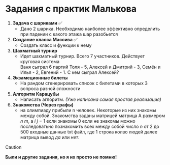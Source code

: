 # Задания с практик Малькова  
1. **Задача с шариками** ✅  
   - Дано 2 шарика. Необходимо наиболее эффективно определить при падении с какого этажа шар разобьется  
1. **Создание класса Массива** ✅  
   - Создать класс и функции к нему  
1. **Шахматный турнир**  
   - Идет шахматный турнир. Всего 7 участников. Действует круговая система  
     Ваня сыграл 6 партий Толя - 5, Алексей и Дмитрий - 3, Семён и Илья - 2, Евгений - 1. С кем сыграл Алексей?  
1. **Экзамеционные билеты**  
   - На рандом сгенерировать список с билетами в которых 3 вопроса разной сложности  
1. **Алгоритм Карацубы**  
   - Написать аглоритм. *(Уже написана самая простая реализация)*  
1. **Знакомства (Через графы)**
   - на олимпиаду прибыли n человек. Некоторые из них знакомы между собой. Знакомства заданы матрицей матрица А размером *n* *m*, а *i* *j* = 1 если знакомы 0 если не знакомы можно последоватьно познакомить всех между собой число *n* от 2 до 500 входные данные txt файл, где 1 строка колво людей далее матрица вывод *да* или *нет*.

> [!CAUTION]
> **Были и другие задания, но я их просто не помню!**
